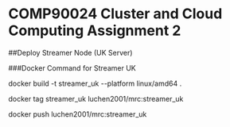 # COMP90024 Cluster and Cloud Computing Assignment 2

##Deploy Streamer Node (UK Server)

###Docker Command for Streamer UK

docker build -t streamer_uk --platform linux/amd64 .

docker tag streamer_uk luchen2001/mrc:streamer_uk 

docker push luchen2001/mrc:streamer_uk



